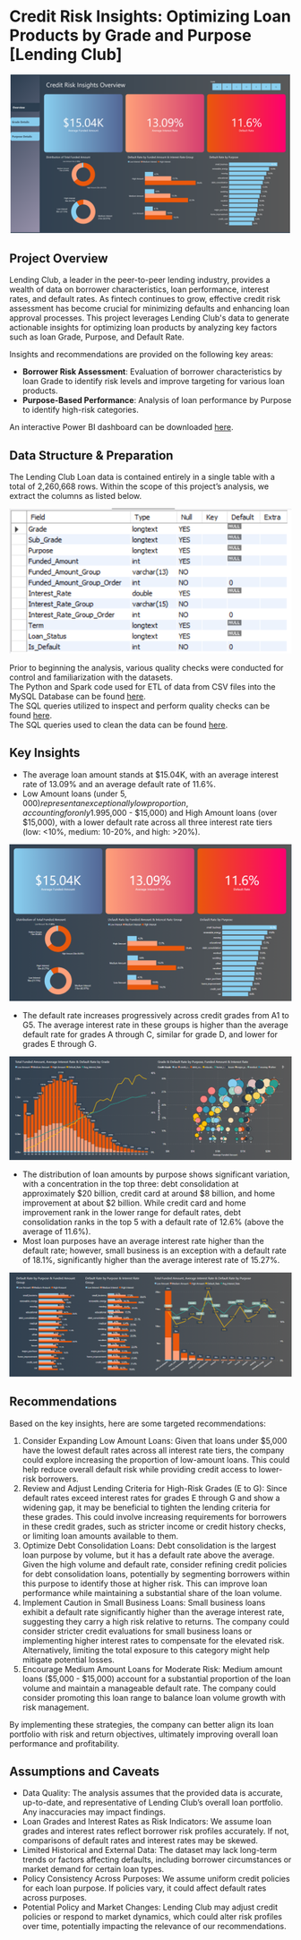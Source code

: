 # Credit Risk Insights: Optimizing Loan Products by Grade and Purpose [Lending Club]
![](images/overview_page.png)

## Project Overview
Lending Club, a leader in the peer-to-peer lending industry, provides a wealth of data on borrower characteristics, loan performance, interest rates, and default rates. As fintech continues to grow, effective credit risk assessment has become crucial for minimizing defaults and enhancing loan approval processes. This project leverages Lending Club's data to generate actionable insights for optimizing loan products by analyzing key factors such as loan Grade, Purpose, and Default Rate.

Insights and recommendations are provided on the following key areas:
- **Borrower Risk Assessment**: Evaluation of borrower characteristics by loan Grade to identify risk levels and improve targeting for various loan products.  
- **Purpose-Based Performance**: Analysis of loan performance by Purpose to identify high-risk categories.
  
An interactive Power BI dashboard can be downloaded [here](https://app.powerbi.com/groups/me/reports/47bb9f14-9a87-492a-8b24-948a12c2f811/8f03a32be0be0e34306b?experience=power-bi "target=_blank").

## Data Structure & Preparation
The Lending Club Loan data is contained entirely in a single table with a total of 2,260,668 rows. Within the scope of this project’s analysis, we extract the columns as listed below.

![](images/data_structure.png)

Prior to beginning the analysis, various quality checks were conducted for control and familiarization with the datasets.  
The Python and Spark code used for ETL of data from CSV files into the MySQL Database can be found [here](etl_csv_to_mysql.ipynb).  
The SQL queries utilized to inspect and perform quality checks can be found [here](SQL_initial_checks.sql).  
The SQL queries used to clean the data can be found [here](SQL_clean_and_transform.sql).

## Key Insights
- The average loan amount stands at $15.04K, with an average interest rate of 13.09% and an average default rate of 11.6%.
- Low Amount loans (under $5,000) represent an exceptionally low proportion, accounting for only 1.99% of the total loan volume. However, they exhibit the lowest default rate compared to Medium Amount loans ($5,000 - $15,000) and High Amount loans (over $15,000), with a lower default rate across all three interest rate tiers (low: <10%, medium: 10-20%, and high: >20%).
  
![](images/overview_1.png)

- The default rate increases progressively across credit grades from A1 to G5. The average interest rate in these groups is higher than the average default rate for grades A through C, similar for grade D, and lower for grades E through G.

![](images/grade_1.png)
  
- The distribution of loan amounts by purpose shows significant variation, with a concentration in the top three: debt consolidation at approximately $20 billion, credit card at around $8 billion, and home improvement at about $2 billion. While credit card and home improvement rank in the lower range for default rates, debt consolidation ranks in the top 5 with a default rate of 12.6% (above the average of 11.6%).
- Most loan purposes have an average interest rate higher than the default rate; however, small business is an exception with a default rate of 18.1%, significantly higher than the average interest rate of 15.27%.

![](images/purpose_1.png)

## Recommendations
Based on the key insights, here are some targeted recommendations:
1. Consider Expanding Low Amount Loans: Given that loans under $5,000 have the lowest default rates across all interest rate tiers, the company could explore increasing the proportion of low-amount loans. This could help reduce overall default risk while providing credit access to lower-risk borrowers.
2. Review and Adjust Lending Criteria for High-Risk Grades (E to G): Since default rates exceed interest rates for grades E through G and show a widening gap, it may be beneficial to tighten the lending criteria for these grades. This could involve increasing requirements for borrowers in these credit grades, such as stricter income or credit history checks, or limiting loan amounts available to them.
3. Optimize Debt Consolidation Loans: Debt consolidation is the largest loan purpose by volume, but it has a default rate above the average. Given the high volume and default rate, consider refining credit policies for debt consolidation loans, potentially by segmenting borrowers within this purpose to identify those at higher risk. This can improve loan performance while maintaining a substantial share of the loan volume.
4. Implement Caution in Small Business Loans: Small business loans exhibit a default rate significantly higher than the average interest rate, suggesting they carry a high risk relative to returns. The company could consider stricter credit evaluations for small business loans or implementing higher interest rates to compensate for the elevated risk. Alternatively, limiting the total exposure to this category might help mitigate potential losses.
5. Encourage Medium Amount Loans for Moderate Risk: Medium amount loans ($5,000 - $15,000) account for a substantial proportion of the loan volume and maintain a manageable default rate. The company could consider promoting this loan range to balance loan volume growth with risk management.

By implementing these strategies, the company can better align its loan portfolio with risk and return objectives, ultimately improving overall loan performance and profitability.

## Assumptions and Caveats
- Data Quality: The analysis assumes that the provided data is accurate, up-to-date, and representative of Lending Club’s overall loan portfolio. Any inaccuracies may impact findings.
- Loan Grades and Interest Rates as Risk Indicators: We assume loan grades and interest rates reflect borrower risk profiles accurately. If not, comparisons of default rates and interest rates may be skewed.
- Limited Historical and External Data: The dataset may lack long-term trends or factors affecting defaults, including borrower circumstances or market demand for certain loan types.
- Policy Consistency Across Purposes: We assume uniform credit policies for each loan purpose. If policies vary, it could affect default rates across purposes.
- Potential Policy and Market Changes: Lending Club may adjust credit policies or respond to market dynamics, which could alter risk profiles over time, potentially impacting the relevance of our recommendations.




